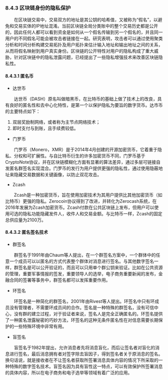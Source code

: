 ### 8.4.3 区块链身份的隐私保护
&emsp;&emsp;在区块链交易中，交易双方的地址是其公钥的哈希值，又被称为“假名”，以避免和交易实体的IP地址混淆。当前区块链全局分类账中的整个交易历史都是公开的，因此任何人都可以看到资金是如何从一个假名传输到另一个假名的，并且同一用户的不同假名可能会被攻击者链接在一起。研究表明，攻击者可以通过使用聚类分析和时间分析构建交易拓扑及用户拓扑来估计输入地址和输出地址之间的关系，从而将假名映射到用户真实身份。区块链的公开特性对用户的隐私构成了重大威胁，针对区块链中的隐私泄露问题，已经提出了一些隐私增强技术来改善区块链隐私性。

#### 8.4.3.1 匿名币

* 达世币

&emsp;&emsp;达世币（DASH）原名叫做暗黑币，在比特币的基础上做了技术上的改良，具有良好的匿名性和去中心化特性，是第一个以保护隐私为要旨的数字货币。达市币的主要特点如下：

1. 双层奖励制网络，或者称为主节点网络技术；
2. 即时支付与到账，且手续费较低。

* 门罗币

&emsp;&emsp;门罗币（Monero，XMR）是于2014年4月创建的开源加密货币，它着重于隐私、分权和可扩展性。与自比特币衍生的许多加密货币不同，门罗币基于CryptoNote协议，并在区块链模糊化方面有显著的算法差异，通过多层可链接自发匿名群签名实现混合。门罗币的发行为用户提供更强的隐私性，通过使用隐蔽地址来隐藏交易数据和关键画像，以防止双花攻击。

* Zcash

&emsp;&emsp;Zcash是一种加密货币，旨在使用加密技术为其用户提供比其他加密货币（如比特币）更强的隐私。Zerocoin协议得到了改进，并转化为Zerocash系统，在2016年发展为Zcash加密货币。Zcash付款在公共区块链上发布，但用户可以使用可选的隐私功能隐藏发件人，收件人和交易金额。与比特币一样，Zcash的固定总供应量为2100万。

#### 8.4.3.2 匿名签名技术

* 群签名

&emsp;&emsp;群签名于1991年由Chaum等人提出，在一个群签名方案中，一个群体中的任意一个成员可以以匿名的方式代表整个群体对消息进行签名。与其他数字签名一样，群签名是可以公开验证的，而且可以只用单个群公钥来验证。比如在公共资源的管理，重要军事情报的签发，重要领导人的选举，电子商务重要新闻的发布，金融合同的签署等事务中，群签名都可以发挥重要作用。

* 环签名

&emsp;&emsp;环签名是一种简化的群签名，2001年由Rivest等人提出。环签名中只有环成员没有管理者，不需要环成员间的合作。签名是一种特殊的群签名，没有可信中心，没有群的建立过程，对于验证者来说，签名人是完全正确匿名的。环签名提供了一种匿名泄露秘密的巧妙方法，环签名的这种无条件匿名性在对信息需要长期保护的一些特殊环境中非常有用。

* 盲签名

&emsp;&emsp;盲签名于1982年提出，允许消息者先将消息盲化，而后让签名者对盲化的消息进行签名，最后消息拥有者对签字除去盲因子，得到签名者关于原消息的签名。换句话说，就是接收者在不让签名者获取所签署消息具体内容的情况下所采取的一种特殊的数字签名技术。盲签名因为具有盲性这一特点，可以有效保护所签署消息的具体内容，所以在电子商务和电子选举等领域有着广泛的应用。